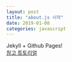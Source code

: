 ```yaml
---
layout: post
title: "about.js 시작"
date: 2019-01-08
categories: javascript
---
```


Jekyll + Github Pages!  
[참고 튜토리얼](http://jmcglone.com/guides/github-pages/)
